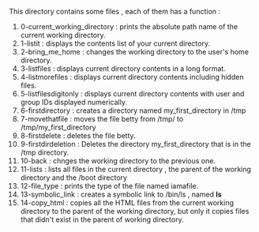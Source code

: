 This directory contains some files , each of them has a function :

1) 0-current_working_directory : prints the absolute path name of the current working directory.
2) 1-listit : displays the contents list of your current directory.
3) 2-bring_me_home : changes the working directory to the user's home directory.
4) 3-listfiles : displays current directory contents in a long format.
5) 4-listmorefiles : displays current directory contents including hidden files.
6) 5-listfilesdigitonly : displays current directory contents with user and group IDs displayed numerically.
7) 6-firstdirectory : creates a directory named my_first_directory in /tmp
8) 7-movethatfile : moves the file betty from /tmp/ to /tmp/my_first_directory
9) 8-firstdelete : deletes the file betty.
10) 9-firstdirdeletion : Deletes the directory my_first_directory that is in the /tmp directory.
11) 10-back : chnges the working directory to the previous one.
12) 11-lists : lists all files in the current directory , the parent of the working directory and the /boot directory
13) 12-file_type : prints the type of the file named iamafile.
14) 13-symbolic_link : creates a symbolic link to /bin/ls , named __ls__
15) 14-copy_html : copies all the HTML files from the current working directory to the parent of the working directory, but only it  copies files
                   that  didn't exist in the parent of working directory.